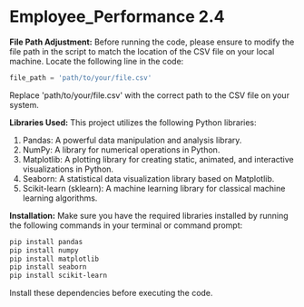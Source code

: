 # Employee_Performance 2.4
**File Path Adjustment:**
Before running the code, please ensure to modify the file path in the script to match the location of the CSV file on your local machine. Locate the following line in the code:

```python
file_path = 'path/to/your/file.csv'
```
Replace 'path/to/your/file.csv' with the correct path to the CSV file on your system.

**Libraries Used:**
This project utilizes the following Python libraries:

1) Pandas: A powerful data manipulation and analysis library.
2) NumPy: A library for numerical operations in Python.
3) Matplotlib: A plotting library for creating static, animated, and interactive visualizations in Python.
4) Seaborn: A statistical data visualization library based on Matplotlib.
5) Scikit-learn (sklearn): A machine learning library for classical machine learning algorithms.

**Installation:**
Make sure you have the required libraries installed by running the following commands in your terminal or command prompt:

```bash
pip install pandas
pip install numpy
pip install matplotlib
pip install seaborn
pip install scikit-learn
```
Install these dependencies before executing the code.
